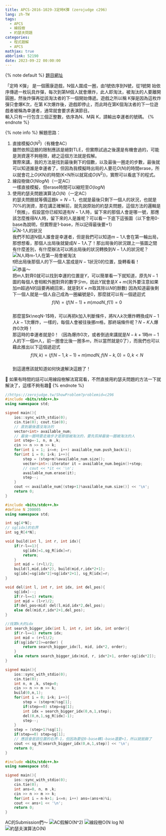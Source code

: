 ```yaml
---
title: APCS-2016-1029-3定時K彈 (zerojudge c296)
lang: zh-TW
tags:
  - APCS
  - 線段樹
  - 約瑟夫問題
categories:
  - 程式題解
  - APCS
mathjax: true
abbrlink: 52190
date: 2023-09-22 00:00:00
---
```


{% note default %}
[題目網址](https://zerojudge.tw/ShowProblem?problemid=c296)

「定時 K彈」 是一個團康遊戲，N個人圍成一圈，由1號依序到N號，從1號開 始依序傳遞一枚玩具炸彈，每次到第M個人就會爆炸，此人即淘汰，被淘汰的人要離開圓圈，然後炸彈再從該淘汰者的下一個開始傳遞。遊戲之所以稱 K彈是因為這枚炸彈只會爆K次，在第 K次爆炸後，遊戲即停止，而此時在第K個淘汰者的下一位遊戲者被稱為幸運者，通常就會要求表演節目。  
輸入只有一行包含三個正整數，依序為N、M與 K，請輸出幸運者的號碼。
{% endnote %}
<!--more-->

{% note info %}
解題思路：

1. 直接模擬$O(N^2)$（有機會AC）  
   雖然依照這題的限制應該是絕對TLE，但實際試過之後還是有機會過的，可能是測資還不夠極限，總之這個方法就是假解。  
   實際來講，我的方法是找到最後剩下的個數，以及最後一圈走的步數，最後就可以知道誰是幸運者了，但因為我模擬時出局的人要花$O(N)$的時間erase，所以就會花上$O(KN)$的時間(K<N所以就寫成$O(N^2)$)，實際可以看底下的程式。  
2. 線段樹做$O(N log N)$（一定AC）  
   一樣直接模擬，但erase時間可以縮短至$O(log N)$  
3. 使用約瑟夫問題演算法$O(N)$（一定AC）  
   約瑟夫問題就等價這題$k=N-1$，也就是最後只剩下一個人的狀況，也就是70%的測資，那在講正確解前，就先說原始的約瑟夫問題，這個方法的邏輯是「倒推」，假設當你已經知道有$N-1$人時，留下來的那個人會是哪一號，那應該怎麼推得$N$人時，留下來的人是誰呢？可以看一下底下這張圖（以下會用0-base為說明，但實際是1-base，所以記得最後要+1）  
   ![N-1人的狀況](https://i.imgur.com/yXB0sd2.png)  
   我們不知道N個人誰會是幸運者，但是我們可以知道$m-1$人會在第一輪出局，那想想看，那個人出局後就變成$N-1$人了！那出局後的狀況跟上一張圖之間有什麼差別，有什麼辦法可以將出局後的狀況轉換到$N-1$人的狀況呢？  
   ![N人時m-1人在第一局會被淘汰](https://i.imgur.com/ZNeXqkN.png)  
   ❗️把出局後那個人的下一個人當成是$N-1$狀況$0$的位置，旋轉看看！  
   ![恭喜～](https://i.imgur.com/OzH0NI7.png)  
   把$m$人對齊$0$就可以找到幸運的位置是$Y$，可以簡單看一下就知道，原先$N-1$圖的每個人會相較外圈對齊的數字少$m$，因此$Y$就會是$X+m$(另外要注意如果加$m$超過$N$的話要再繞回來，就是對$X+m$取其除以$N$的餘數)
   因為知道最後剩下一個人就是一個人自己成為一圈編號是0，那麼就可以有一個遞迴式
   $$f(N)=(f(N-1)+m) mod N, f(1)=0$$  
   那麼當$k\neqN-1$時，可以再把$k$加入判斷條件，將$N$人$k$次爆炸轉換成$N-1$人$k-1$次爆炸，一樣的，每個人會被往後挪$m$格，那終端條件呢？$N-K$人爆炸0次時！  
   那這時的幸運者就是$0$！（因為爆炸$0$次，或者倒過來講就是$N-k+1$時$m-1$人的下一個$m$人，前一圈會比後一圈多$m$，所以當然就是$0$了），而我們也可以藉此推出以下這個遞迴式  
   $$f(N,k)=(f(N-1,k-1)+m) mod N, f(N-k,0)=0, k<N$$  
   到這邊應該就知道如何快速解決這題了！


🌟 如果有時間的話可以用線段樹解法寫寫看，不然直接用約瑟夫問題的方法一下就解決了，這樣不夠有趣🫠
{% endnote %}

```c++ 模擬法 O(N^2)
//https://zerojudge.tw/ShowProblem?problemid=c296
#include <bits/stdc++.h>
using namespace std;

signed main(){
    ios::sync_with_stdio(0);
    cin.tie(0); cout.tie(0);
    // 直到最後還沒淘汰的
    vector<int> available_num;
    // 最後一圈時要走幾步才是那個被淘汰的，要先剪掉最後一圈被淘汰的人
    int step=-1, n, m ,k;
    cin >> n >> m >> k;
    for(int i = 1; i<=n; i++) available_num.push_back(i);
    for(int i = 0; i<k; i++){
        step = (step+m)%available_num.size();
        vector<int>::iterator it = available_num.begin()+step;
        // cout << *it << '\n';
        available_num.erase(it);
        step--;
    }
    cout << available_num[(step+1)%available_num.size()] << '\n';
    return 0;
}
```

```c++ 模擬＋線段樹 O(N log N)
#include <bits/stdc++.h>
#define N 200005
using namespace std;

int sg[4*N];
// sg[idx]的右界
int sg_R[4*N];

void build(int l, int r, int idx){
    if(r-l==1){
        sg[idx]=1,sg_R[idx]=r;
        return;
    }
    int mid = (r+l)/2;
    build(l,mid,idx*2), build(mid,r,idx*2+1);
    sg[idx]=sg[idx*2]+sg[idx*2+1], sg_R[idx]=r;
}

void del(int l, int r, int idx, int del_pos){
    sg[idx]--;
    if(r-l==1) return;
    int mid = (l+r)/2;
    if(del_pos<mid) del(l,mid,idx*2,del_pos);
    else del(mid,r,idx*2+1,del_pos);
}

//找第k大的idx
int search_bigger_idx(int l, int r, int idx, int order){
    if(r-l==1) return idx;
    int mid = (r+l)/2;
    if(sg[idx*2]>=order) {
        return search_bigger_idx(l, mid, idx*2, order);
    }
    else return search_bigger_idx(mid, r, idx*2+1, order-sg[idx*2]);
}

signed main(){
    ios::sync_with_stdio(0);
    cin.tie(0); 
    int n, m ,k, step=0;
    cin >> n >> m >> k;
    build(0,n,1);
    for(int i = 0; i<k; i++){
        step = (step+m)%sg[1];
        if(step==0) step=sg[1];
        int idx = search_bigger_idx(0,n,1,step);
        del(0,n,1,sg_R[idx]-1);
        step--;
    }
    step = (step+1)%sg[1];
    if(step==0) step=sg[1];
    // 應該會是該位置的右界-1，但因為要從0-base轉1-base還要+1，所以就抵銷了
    cout << sg_R[search_bigger_idx(0,n,1,step)] << '\n';
    return 0;
}
```

```c++ 約瑟夫問題演算法O(N)
#include <bits/stdc++.h>
using namespace std;

signed main(){
    ios::sync_with_stdio(0);
    cin.tie(0); 
    int ans=0, n, m ,k;
    cin >> n >> m >> k;
    for(int i = n-k+1; i<=n; i++) ans=(ans+m)%i;
    cout << ans+1 << '\n';
    return 0;
}

```

AC的Submission們～
![AC假解O(N^2)](https://i.imgur.com/AYYXaEc.png)
![線段樹O(N log N)](https://i.imgur.com/gOl4OLM.png)
![約瑟夫演算法O(N)](https://i.imgur.com/NqPLLat.png)
